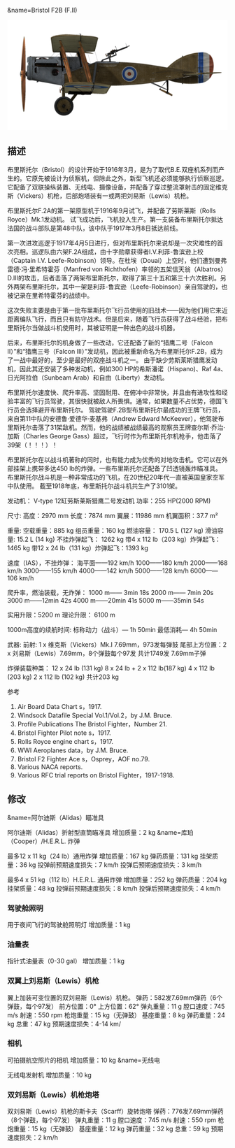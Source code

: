 &name=Bristol F2B (F.II)

![bristolf2bf2](../images/bristolf2bf2.png)

## 描述

布里斯托尔（Bristol）的设计开始于1916年3月，是为了取代B.E.双座机系列而产生的。它原先被设计为侦察机，但除此之外，新型飞机还必须能够执行侦察巡逻。 它配备了双联操纵装置、无线电、摄像设备，并配备了穿过整流罩射击的固定维克斯（Vickers）机枪，后部炮塔装有一或两把刘易斯（Lewis）机枪。 

布里斯托尔F.2A的第一架原型机于1916年9月试飞，并配备了劳斯莱斯（Rolls Royce）Mk.1发动机。 试飞成功后，飞机投入生产。第一支装备布里斯托尔抵达法国的战斗部队是第48中队，该中队于1917年3月8日抵达前线。 

第一次进攻巡逻于1917年4月5日进行，但对布里斯托尔来说却是一次灾难性的首次亮相。巡逻队由六架F.2A组成，由十字勋章获得者I.V.利菲-鲁滨逊上校（Captain I.V. Leefe-Robinson）领导。在杜埃（Douai）上空时，他们遭到曼弗雷德·冯·里希特霍芬（Manfred von Richthofen）率领的五架信天翁（Albatros） D.III的攻击，后者击落了两架布里斯托尔，取得了第三十五和第三十六次胜利。另外两架布里斯托尔，其中一架是利菲-鲁宾逊（Leefe-Robinson）亲自驾驶的，也被记录在里希特霍芬的战绩中。 

这次失败主要是由于第一批布里斯托尔飞行员使用的旧战术——因为他们用它来近距离编队飞行，而且只有防守战术。但是后来，随着飞行员获得了战斗经验，把布里斯托尔当做战斗机使用时，其被证明是一种出色的战斗机器。 

后来，布里斯托尔的机身做了一些改动，它还配备了新的“猎鹰二号（Falcon II）”和“猎鹰三号（Falcon III）”发动机，因此被重新命名为布里斯托尔F.2B，成为了一战中最好的，至少是最好的双座战斗机之一。 
由于缺少劳斯莱斯猎鹰发动机，因此其还安装了多种发动机，例如300 HP的希斯潘诺（Hispano)、Raf 4a、日光阿拉伯（Sunbeam Arab）和自由（Liberty）发动机。 

布里斯托尔速度快、爬升率高、坚固耐用、在俯冲中非常快，并且由有进攻性和经验丰富的飞行员驾驶，其很快就被敌人所畏惧。通常，如果数量不占优势，德国飞行员会选择避开布里斯托尔。 
驾驶驾驶F.2B型布里斯托尔最成功的王牌飞行员，来自第11中队的安德鲁·爱德华·麦基弗（Andrew Edward McKeever），他驾驶布里斯托尔击落了31架敌机。然而，他的战绩被战绩最高的观察员王牌查尔斯·乔治·加斯（Charles George Gass）超过，飞行时作为布里斯托尔机枪手，他击落了39架（！！！）！ 

布里斯托尔在以战斗机著称的同时，也有能力成为优秀的对地攻击机。它可以在外部挂架上携带多达450 lb的炸弹。一些布里斯托尔还配备了凹透镜轰炸瞄准具。 
布里斯托尔战斗机是一种非常成功的飞机，在20世纪20年代一直被英国皇家空军中队使用。 
截至1918年底，布里斯托尔战斗机共生产了3101架。 


发动机： V-type 12缸劳斯莱斯猎鹰二号发动机
功率：255 HP(2000 RPM)

尺寸:
高度：2970 mm
长度：7874 mm
翼展：11986 mm
机翼面积：37.7 m²

重量:
空载重量：885 kg
组员重量：160 kg
燃油容量： 170.5 L (127 kg)
滑油容量: 15.2 L (14 kg)
不挂炸弹起飞： 1262 kg
带4 x 112 lb（203 kg）炸弹起飞：1465 kg 
带12 x 24 lb（131 kg）炸弹起飞：1393 kg 

速度（IAS），不挂炸弹： 
海平面——192 km/h
1000——180 km/h
2000——168 km/h
3000——155 km/h
4000——142 km/h
5000——128 km/h
6000——106 km/h

爬升率，燃油装载，无炸弹：
1000 m—— 3min 18s
2000 m—— 7min 20s
3000 m——12min 42s
4000 m——20min 41s
5000 m——35min 54s

实用升限：5200 m
理论升限： 6100 m

1000m高度的续航时间:
标称动力（战斗）— 1h 50min
最低消耗— 4h 50min

武器:
前射: 1 x 维克斯（Vickers）Mk.I 7.69mm，973发每弹鼓
尾部上方位置：2 x 刘易斯（Lewis）7.69mm，8个弹鼓每个97发
共计1749发 7.69mm子弹

炸弹装载种类：
12 x 24 lb (131 kg)
8 x 24 lb + 2 x 112 lb(187 kg)
4 x 112 lb (203 kg)
2 x 112 lb (102 kg)
共计203 kg

参考
1) Air Board Data Chart s，1917.
2) Windsock Datafile Special Vol.1/Vol.2，by J.M. Bruce.
3) Profile Publications The Bristol Fighter，Number 21.
4) Bristol Fighter Pilot note s，1917.
5) Rolls Royce engine chart s，1917.
6) WWI Aeroplanes data，by J.M. Bruce.
7) Bristol F2 Fighter Ace s，Osprey，AOF no.79.
8) Various NACA reports.
9) Various RFC trial reports on Bristol Fighter，1917-1918.

## 修改
&name=阿尔迪斯（Alidas）瞄准具

阿尔迪斯（Alidas）折射型直筒瞄准具
增加质量：2 kg
&name=库珀（Cooper）/H.E.R.L. 炸弹

最多12 x 11 kg（24 lb）通用炸弹
增加质量：167 kg
弹药质量：131 kg
挂架质量：36 kg
投弹前预期速度损失：7 km/h
投弹后预期速度损失：3 km/h

最多4 x 51 kg（112 lb）H.E.R.L. 通用炸弹
增加质量：252 kg
弹药质量：204 kg
挂架质量：48 kg
投弹前预期速度损失：8 km/h
投弹后预期速度损失：4 km/h
### 驾驶舱照明

用于夜间飞行的驾驶舱照明灯
增加质量：1 kg

### 油量表

指针式油量表（0-30 gal）
增加质量：1 kg

### 双翼上刘易斯（Lewis）机枪

翼上加装可变位置的双刘易斯（Lewis）机枪。
弹药：582发7.69mm弹药（6个弹鼓，每个97发）
前方位置：0°
上方位置：62°
弹丸重量：11 g
膛口速度：745 m/s
射速：550 rpm
枪炮重量：15 kg（无弹鼓）
基座重量：8 kg
弹药重量：24 kg
总重：47 kg
预期速度损失：4-14 km/
### 相机

可拍摄航空照片的相机
增加质量：10 kg
&name=无线电

无线电发射机
增加质量：10 kg
### 双刘易斯（Lewis）机枪炮塔

双刘易斯（Lewis）机枪的斯卡夫（Scarff）旋转炮塔
弹药：776发7.69mm弹药（8个弹鼓，每个97发）
弹丸重量：11 g
膛口速度：745 m/s
射速：550 rpm
枪炮重量：15 kg（无弹鼓）
基座重量：12 kg
弹药重量：32 kg
总重：59 kg
预期速度损失：2 km/h